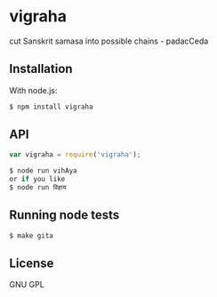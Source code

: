 # vigraha

cut Sanskrit samasa into possible chains - padacCeda

## Installation

With node.js:

````bash
$ npm install vigraha
````

## API

````javascript
var vigraha = require('vigraha');
````

````javascript
$ node run vihAya
or if you like
$ node run विहाय
````


## Running node tests

````bash
$ make gita
````

## License

  GNU GPL
